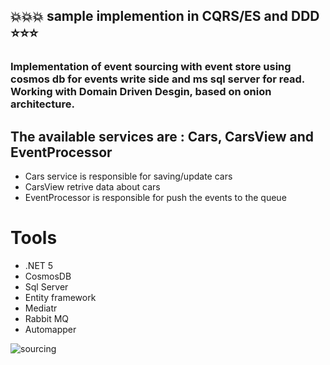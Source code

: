 ## :boom::boom::boom: sample implemention in CQRS/ES and DDD :star::star::star:

 ### Implementation of event sourcing with event store using cosmos db for events write side and ms sql server for read. Working with Domain Driven Desgin, based on onion architecture.
 ## The available services are : Cars, CarsView and EventProcessor
 * Cars service is responsible for saving/update cars
 * CarsView retrive data about cars
 * EventProcessor is responsible for push the events to the queue

# Tools
* .NET 5
* CosmosDB
* Sql Server
* Entity framework
* Mediatr
* Rabbit MQ
* Automapper

![sourcing](https://user-images.githubusercontent.com/25839864/115249802-41868c80-a129-11eb-8b2e-f56e21075910.JPG)
